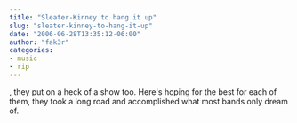 ```yaml
---
title: "Sleater-Kinney to hang it up"
slug: "sleater-kinney-to-hang-it-up"
date: "2006-06-28T13:35:12-06:00"
author: "fak3r"
categories:
- music
- rip
---
```


, they put on a heck of a show too.  Here's hoping for the best for each of them, they took a long road and accomplished what most bands only dream of.
